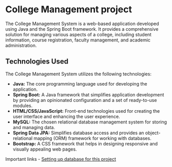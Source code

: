# College Management project

The College Management System is a web-based application developed using Java and the Spring Boot framework. It provides
a comprehensive solution for managing various aspects of a college, including student information, course registration,
faculty management, and academic administration.

## Technologies Used
The College Management System utilizes the following technologies:

* **Java:** The core programming language used for developing the application.
* **Spring Boot:** A Java framework that simplifies application development by providing an opinionated configuration and a set of ready-to-use modules.
* **HTML/CSS/JavaScript:** Front-end technologies used for creating the user interface and enhancing the user experience.
* **MySQL:** The chosen relational database management system for storing and managing data.
* **Spring Data JPA:** Simplifies database access and provides an object-relational mapping (ORM) framework for working with databases.
* **Bootstrap:** A CSS framework that helps in designing responsive and visually appealing web pages.

Important links - [Setting up database for this project](database-setup.md)